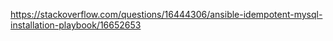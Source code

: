 https://stackoverflow.com/questions/16444306/ansible-idempotent-mysql-installation-playbook/16652653
